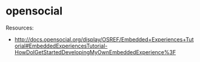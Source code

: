 opensocial
==========

Resources:

- http://docs.opensocial.org/display/OSREF/Embedded+Experiences+Tutorial#EmbeddedExperiencesTutorial-HowDoIGetStartedDevelopingMyOwnEmbeddedExperience%3F